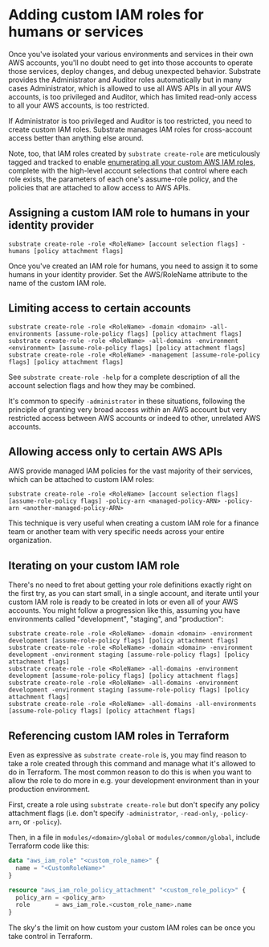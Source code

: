 # Adding custom IAM roles for humans or services

Once you've isolated your various environments and services in their own AWS accounts, you'll no doubt need to get into those accounts to operate those services, deploy changes, and debug unexpected behavior. Substrate provides the Administrator and Auditor roles automatically but in many cases Administrator, which is allowed to use all AWS APIs in all your AWS accounts, is too privileged and Auditor, which has limited read-only access to all your AWS accounts, is too restricted.

If Administrator is too privileged and Auditor is too restricted, you need to create custom IAM roles. Substrate manages IAM roles for cross-account access better than anything else around.

Note, too, that IAM roles created by `substrate create-role` are meticulously tagged and tracked to enable [enumerating all your custom AWS IAM roles](https://github.com/src-bin/substrate-manual/blob/main/mgmt/access/enumerating-all-your-aws-iam-roles.md), complete with the high-level account selections that control where each role exists, the parameters of each one's assume-role policy, and the policies that are attached to allow access to AWS APIs.

## Assigning a custom IAM role to humans in your identity provider

```shell-session
substrate create-role -role <RoleName> [account selection flags] -humans [policy attachment flags]
```

Once you've created an IAM role for humans, you need to assign it to some humans in your identity provider. Set the AWS/RoleName attribute to the name of the custom IAM role.

## Limiting access to certain accounts

```shell-session
substrate create-role -role <RoleName> -domain <domain> -all-environments [assume-role-policy flags] [policy attachment flags]
substrate create-role -role <RoleName> -all-domains -environment <environment> [assume-role-policy flags] [policy attachment flags]
substrate create-role -role <RoleName> -management [assume-role-policy flags] [policy attachment flags]
```

See `substrate create-role -help` for a complete description of all the account selection flags and how they may be combined.

It's common to specify `-administrator` in these situations, following the principle of granting very broad access _within_ an AWS account but very restricted access between AWS accounts or indeed to other, unrelated AWS accounts.

## Allowing access only to certain AWS APIs

AWS provide managed IAM policies for the vast majority of their services, which can be attached to custom IAM roles:

```shell-session
substrate create-role -role <RoleName> [account selection flags] [assume-role-policy flags] -policy-arn <managed-policy-ARN> -policy-arn <another-managed-policy-ARN>
```

This technique is very useful when creating a custom IAM role for a finance team or another team with very specific needs across your entire organization.

## Iterating on your custom IAM role

There's no need to fret about getting your role definitions exactly right on the first try, as you can start small, in a single account, and iterate until your custom IAM role is ready to be created in lots or even all of your AWS accounts. You might follow a progression like this, assuming you have environments called "development", "staging", and "production":

```shell-session
substrate create-role -role <RoleName> -domain <domain> -environment development [assume-role-policy flags] [policy attachment flags]
substrate create-role -role <RoleName> -domain <domain> -environment development -environment staging [assume-role-policy flags] [policy attachment flags]
substrate create-role -role <RoleName> -all-domains -environment development [assume-role-policy flags] [policy attachment flags]
substrate create-role -role <RoleName> -all-domains -environment development -environment staging [assume-role-policy flags] [policy attachment flags]
substrate create-role -role <RoleName> -all-domains -all-environments [assume-role-policy flags] [policy attachment flags]
```

## Referencing custom IAM roles in Terraform

Even as expressive as `substrate create-role` is, you may find reason to take a role created through this command and manage what it's allowed to do in Terraform. The most common reason to do this is when you want to allow the role to do more in e.g. your development environment than in your production environment.

First, create a role using `substrate create-role` but don't specify any policy attachment flags (i.e. don't specify `-administrator`, `-read-only`, `-policy-arn`, or `-policy`).

Then, in a file in `modules/<domain>/global` or `modules/common/global`, include Terraform code like this:

```terraform
data "aws_iam_role" "<custom_role_name>" {
  name = "<CustomRoleName>"
}

resource "aws_iam_role_policy_attachment" "<custom_role_policy>" {
  policy_arn = <policy_arn>
  role       = aws_iam_role.<custom_role_name>.name
}
```

The sky's the limit on how custom your custom IAM roles can be once you take control in Terraform.
